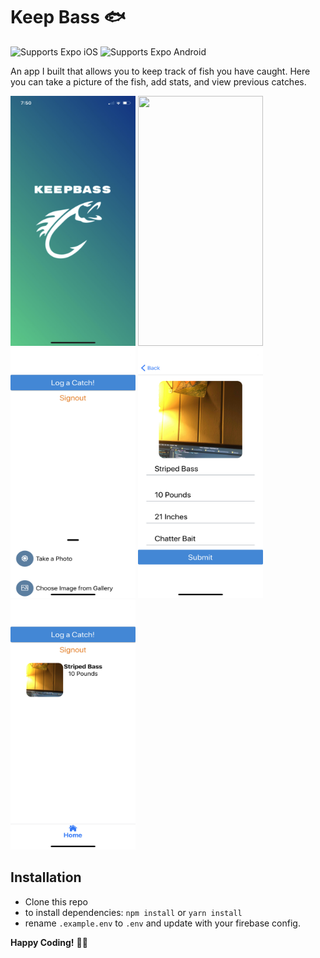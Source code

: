 # Keep Bass 🐟

<p>
  <!-- iOS -->
  <img alt="Supports Expo iOS" longdesc="Supports Expo iOS" src="https://img.shields.io/badge/iOS-4630EB.svg?style=flat-square&logo=APPLE&labelColor=999999&logoColor=fff" />
  <!-- Android -->
  <img alt="Supports Expo Android" longdesc="Supports Expo Android" src="https://img.shields.io/badge/Android-4630EB.svg?style=flat-square&logo=ANDROID&labelColor=A4C639&logoColor=fff" />  
</p>

An app I built that allows you to keep track of fish you have caught. Here you can take a picture of the fish, add stats, and view previous catches.

 <img src="./assets/readme_images/iOS.png" width="200" height="400" />  <img src="./assets/readme_images/iOS1.png" width="200" height="400" />  <img src="./assets/readme_images/iOS2.png" width="200" height="400" /> <img src="./assets/readme_images/iOS3.png" width="200" height="400" /> <img src="./assets/readme_images/iOS4.png" width="200" height="400" />






## Installation

- Clone this repo
- to install dependencies: `npm install` or `yarn install`
- rename `.example.env` to `.env` and update with your firebase config.


**Happy Coding!** 🎉🎉
